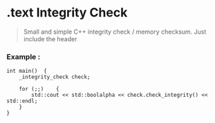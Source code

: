 # .text Integrity Check
> Small and simple C++ integrity check / memory checksum.
> Just include the header 


### Example : 

```
int main()  {
    _integrity_check check;

    for (;;)    {
        std::cout << std::boolalpha << check.check_integrity() << std::endl;
    }
}
```
